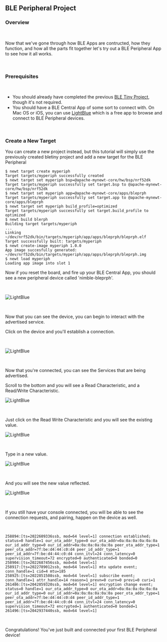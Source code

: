 ## BLE Peripheral Project

### Overview

<br>

Now that we've gone through how BLE Apps are contructed, how they function, and how all the parts fit together
let's try out a BLE Peripheral App to see how it all works.

<br>

### Prerequisites

<br>

* You should already have completed the previous [BLE Tiny Project](../bletiny_project.md), though it's not required.
* You should have a BLE Central App of some sort to connect with. On Mac OS or iOS, you can use [LightBlue](https://itunes.apple.com/us/app/lightblue-explorer-bluetooth/id557428110?mt=8)
which is a free app to browse and connect to BLE Peripheral devices. 

<br>

### Create a New Target

You can create a new project instead, but this tutorial will simply use the previously created bletiny project and add a new target for the BLE Peripheral

```
$ newt target create myperiph
Target targets/myperiph successfully created
$ newt target set myperiph bsp=@apache-mynewt-core/hw/bsp/nrf52dk
Target targets/myperiph successfully set target.bsp to @apache-mynewt-core/hw/bsp/nrf52dk
$ newt target set myperiph app=@apache-mynewt-core/apps/bleprph
Target targets/myperiph successfully set target.app to @apache-mynewt-core/apps/bleprph
$ newt target set myperiph build_profile=optimized
Target targets/myperiph successfully set target.build_profile to optimized
$ newt build blerph
Building target targets/myperiph
...
Linking ~/dev/nrf52dk/bin/targets/myperiph/app/apps/bleprph/bleprph.elf
Target successfully built: targets/myperiph
$ newt create-image myperiph 1.0.0
App image succesfully generated: ~/dev/nrf52dk/bin/targets/myperiph/app/apps/bleprph/bleprph.img
$ newt load myperiph
Loading app image into slot 1
```

Now if you reset the board, and fire up your BLE Central App, you should see a new peripheral device called 'nimble-bleprph'.

<br>

![LightBlue](../pics/LightBlue-1.jpg "LightBlue iOS App with nimble-bleprph device")

<br>

Now that you can see the device, you can begin to interact with the advertised service. 

Click on the device and you'll establish a connection.

<br>

![LightBlue](../pics/LightBlue-2.jpg "LightBlue iOS App connected to the nimble-bleprph device")

<br>

Now that you're connected, you can see the Services that are being advertised.

Scroll to the bottom and you will see a Read Characteristic, and a Read/Write Characteristic.

![LightBlue](../pics/LightBlue-3.jpg "LightBlue iOS App connected to the nimble-bleprph device")

<br>

Just click on the Read Write Characteristic and you will see the existing value.

![LightBlue](../pics/LightBlue-4.jpg "LightBlue iOS App with nimble-bleprph device Characteristic")

<br>

Type in a new value.

![LightBlue](../pics/LightBlue-5.jpg "LightBlue iOS App Value Change")

<br>

And you will see the new value reflected.

![LightBlue](../pics/LightBlue-6.jpg "LightBlue iOS App with nimble-bleprph new value")

<br>

If you still have your console connected, you will be able to see the connection requests, and pairing,
happen on the device as well.

<br>

```hl_lines="1"
258894:[ts=2022609336ssb, mod=64 level=1] connection established; status=0 handle=1 our_ota_addr_type=0 our_ota_addr=0a:0a:0a:0a:0a:0a our_id_addr_type=0 our_id_addr=0a:0a:0a:0a:0a:0a peer_ota_addr_type=1 peer_ota_addr=7f:be:d4:44:c0:d4 peer_id_addr_type=1 peer_id_addr=7f:be:d4:44:c0:d4 conn_itvl=24 conn_latency=0 supervision_timeout=72 encrypted=0 authenticated=0 bonded=0
258904:[ts=2022687456ssb, mod=64 level=1]
258917:[ts=2022789012ssb, mod=64 level=1] mtu update event; conn_handle=1 cid=4 mtu=185
258925:[ts=2022851508ssb, mod=64 level=1] subscribe event; conn_handle=1 attr_handle=14 reason=1 prevn=0 curn=0 previ=0 curi=1
261486:[ts=2042859320ssb, mod=64 level=1] encryption change event; status=0 handle=1 our_ota_addr_type=0 our_ota_addr=0a:0a:0a:0a:0a:0a our_id_addr_type=0 our_id_addr=0a:0a:0a:0a:0a:0a peer_ota_addr_type=1 peer_ota_addr=7f:be:d4:44:c0:d4 peer_id_addr_type=1 peer_id_addr=7f:be:d4:44:c0:d4 conn_itvl=24 conn_latency=0 supervision_timeout=72 encrypted=1 authenticated=0 bonded=1
261496:[ts=2042937440ssb, mod=64 level=1]
```

<br>

Congratulations! You've just built and connected your first BLE Peripheral device!



